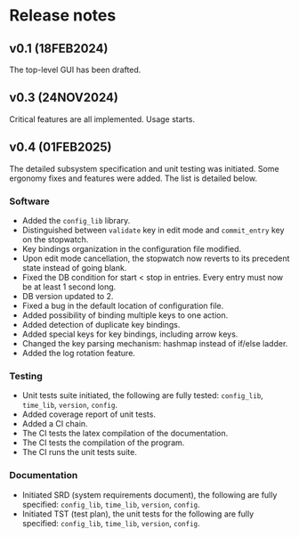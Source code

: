 # Release notes

## **v0.1** (18FEB2024)
The top-level GUI has been drafted.

## **v0.3** (24NOV2024)
Critical features are all implemented. Usage starts.

## **v0.4** (01FEB2025)
The detailed subsystem specification and unit testing was initiated. Some
ergonomy fixes and features were added. The list is detailed below.

### Software
- Added the `config_lib` library.
- Distinguished between `validate` key in edit mode and `commit_entry` key on
  the stopwatch.
- Key bindings organization in the configuration file modified.
- Upon edit mode cancellation, the stopwatch now reverts to its precedent state
  instead of going blank.
- Fixed the DB condition for start < stop in entries. Every entry must now be
  at least 1 second long.
- DB version updated to 2.
- Fixed a bug in the default location of configuration file.
- Added possibility of binding multiple keys to one action.
- Added detection of duplicate key bindings.
- Added special keys for key bindings, including arrow keys.
- Changed the key parsing mechanism: hashmap instead of if/else ladder.
- Added the log rotation feature.

### Testing
- Unit tests suite initiated, the following are fully tested: `config_lib`,
  `time_lib`, `version`, `config`.
- Added coverage report of unit tests.
- Added a CI chain.
- The CI tests the latex compilation of the documentation.
- The CI tests the compilation of the program.
- The CI runs the unit tests suite.

### Documentation
- Initiated SRD (system requirements document), 
  the following are fully specified: `config_lib`, `time_lib`, `version`, `config`.
- Initiated TST (test plan), the unit tests for the following are fully specified:
  `config_lib`, `time_lib`, `version`, `config`.
